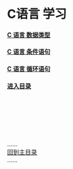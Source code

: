 # C语言 学习

#### [C 语言 数据类型](datetype/Readme.md)

#### [C 语言 条件语句](ondition/Readme.md)

#### [C 语言 循环语句](loop/Readme.md)

#### [进入目录](contents_page.md)

<br />
<br />
<br />
<br />
<br />

......   
[回到主目录](../README.md)   
......    

